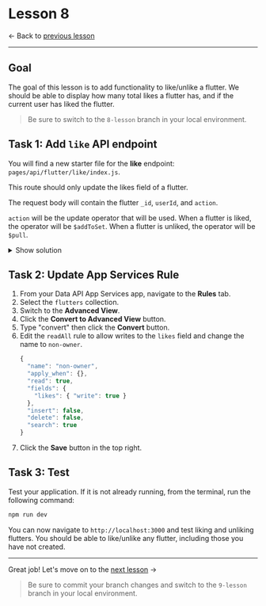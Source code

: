 # Lesson 8

<- Back to [previous lesson](https://github.com/mongodb-developer/social-app-demo/tree/7-lesson)

---

## Goal 

The goal of this lesson is to add functionality to like/unlike a flutter. We should be able to display how many total likes a flutter has, and if the current user has liked the flutter. 

> Be sure to switch to the `8-lesson` branch in your local environment.

## Task 1: Add `like` API endpoint

You will find a new starter file for the **like** endpoint: `pages/api/flutter/like/index.js`.

This route should only update the likes field of a flutter.

The request body will contain the flutter `_id`, `userId`, and `action`.

`action` will be the update operator that will be used. When a flutter is liked, the operator will be `$addToSet`. When a flutter is unliked, the operator will be `$pull`.

<details>
<summary>Show solution</summary>

```js
case "PUT":
  const updateData = await fetch(`${baseUrl}/updateOne`, {
    ...fetchOptions,
    body: JSON.stringify({
      ...fetchBody,
      filter: { _id: { "$oid": req.body._id } },
      update: { [req.body.action]: {
        likes: req.body.userId,
      } },
    }),
  });
  const updateDataJson = await updateData.json();
  res.status(200).json(updateDataJson);
  break;
```
</details>

## Task 2: Update App Services Rule

1. From your Data API App Services app, navigate to the **Rules** tab.
1. Select the `flutters` collection.
1. Switch to the **Advanced View**.
1. Click the **Convert to Advanced View** button.
1. Type "convert" then click the **Convert** button.
1. Edit the `readAll` rule to allow writes to the `likes` field and change the name to `non-owner`.
    ```js
    {
      "name": "non-owner",
      "apply_when": {},
      "read": true,
      "fields": {
        "likes": { "write": true }
      },
      "insert": false,
      "delete": false,
      "search": true
    }
    ```
1. Click the **Save** button in the top right.

## Task 3: Test 

Test your application. If it is not already running, from the terminal, run the following command:

```bash
npm run dev
```

You can now navigate to `http://localhost:3000` and test liking and unliking flutters. You should be able to like/unlike any flutter, including those you have not created.

---

Great job! Let's move on to the [next lesson](https://github.com/mongodb-developer/social-app-demo/tree/9-lesson) ->

> Be sure to commit your branch changes and switch to the `9-lesson` branch in your local environment.
